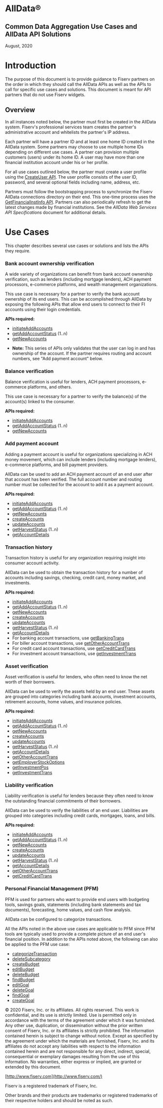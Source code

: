 # AllData®

## Common Data Aggregation Use Cases and AllData API Solutions

August, 2020

<!--
# Contents

**[Introduction](#introduction)**

[Overview](#overview)

**[Use Cases](#use-cases)**

[Bank account ownership verification](#bank-account-ownership-verification)

[Balance verification](#balance-verification)

[Add payment account](#add-payment-account)

[Transaction history](#transaction-history)

[Asset verification](#asset-verification)

[Liability verification](#liability-verification)

[Personal Financial Management (PFM)](#personal-financial-management-pfm)
-->

# Introduction

The purpose of this document is to provide guidance to Fiserv partners on the order in which they should call the AllData APIs as well as the APIs to call for specific use cases and solutions. This document is meant for API partners that do not use Fiserv widgets.

## Overview

In all instances noted below, the partner must first be created in the AllData system. Fiserv&#39;s professional services team creates the partner&#39;s administrative account and whitelists the partner&#39;s IP address.

Each partner will have a partner ID and at least one home ID created in the AllData system. Some partners may choose to use multiple home IDs depending on different use cases. A partner can provision multiple customers (users) under its home ID. A user may have more than one financial institution account under his or her profile.

For all use cases outlined below, the partner must create a user profile using the <a href="..api?type=post&path=/WealthManagementWeb/ws/UserMgmt/createUser">CreateUser API</a>. The user profile consists of the user ID, password, and several optional fields including name, address, etc.

Partners must follow the bootstrapping process to synchronize the Fiserv AllData connections directory on their end. This one-time process uses the <a href="..api?type=post&path=/WealthManagementWeb/ws/SeedDataInq/getFinancialInstInfo">GetFinancialInstInfo API</a>. Partners can also periodically refresh to get the latest changes made by financial institutions. See the _AllData Web Services API Specifications_ document for additional details.

# Use Cases

This chapter describes several use cases or solutions and lists the APIs they require.

### Bank account ownership verification

A wide variety of organizations can benefit from bank account ownership verification, such as lenders (including mortgage lenders), ACH payment processors, e-commerce platforms, and wealth management organizations.

This use case is necessary for a partner to verify the bank account ownership of its end users. This can be accomplished through AllData by exposing the following APIs that allow end users to connect to their FI accounts using their login credentials.

**APIs required:**

- <a href="..api?type=post&path=/WealthManagementWeb/ws/AccountMgmt/initiateAddAccounts">initiateAddAccounts</a>
- <a href="..api?type=post&path=/WealthManagementWeb/ws/AccountMgmt/getAddAccountStatus">getAddAccountStatus</a> (1..n)
- <a href="..api?type=post&path=/WealthManagementWeb/ws/AccountMgmt/getNewAccounts">getNewAccounts</a>

<!-- - [initiateAddAccounts](https://agg-uat.api.fiservapps.com/WealthManagementWeb/api/index.jsp#/Account%20Management%20Service/initiateAddAccounts) -->
<!-- - [getAddAccountStatus](https://agg-uat.api.fiservapps.com/WealthManagementWeb/api/index.jsp#/Account%20Management%20Service/getAddAccountStatus) (1..n) -->
<!-- - [getNewAccounts](https://agg-uat.api.fiservapps.com/WealthManagementWeb/api/index.jsp#/Account%20Management%20Service/getNewAccounts) -->

  * **Note:** This series of APIs only validates that the user can log in and has ownership of the account. If the partner requires routing and account numbers, see &quot;Add payment account&quot; below.

### Balance verification

Balance verification is useful for lenders, ACH payment processors, e-commerce platforms, and others.

This use case is necessary for a partner to verify the balance(s) of the account(s) linked to the consumer.

**APIs required:**

- <a href="..api?type=post&path=/WealthManagementWeb/ws/AccountMgmt/initiateAddAccounts">initiateAddAccounts</a>
- <a href="..api?type=post&path=/WealthManagementWeb/ws/AccountMgmt/getAddAccountStatus">getAddAccountStatus</a> (1..n)
- <a href="..api?type=post&path=/WealthManagementWeb/ws/AccountMgmt/getNewAccounts">getNewAccounts</a>

<!-- - [initiateAddAccounts](https://agg-uat.api.fiservapps.com/WealthManagementWeb/api/index.jsp#/Account%20Management%20Service/initiateAddAccounts) -->
<!-- - [getAddAccountStatus](https://agg-uat.api.fiservapps.com/WealthManagementWeb/api/index.jsp#/Account%20Management%20Service/getAddAccountStatus) (1..n) -->
<!-- - [getNewAccounts](https://agg-uat.api.fiservapps.com/WealthManagementWeb/api/index.jsp#/Account%20Management%20Service/getNewAccounts) -->

### Add payment account

Adding a payment account is useful for organizations specializing in ACH money movement, which can include lenders (including mortgage lenders), e-commerce platforms, and bill payment providers.

AllData can be used to add an ACH payment account of an end user after that account has been verified. The full account number and routing number must be collected for the account to add it as a payment account.

**APIs required:**

- <a href="..api?type=post&path=/WealthManagementWeb/ws/AccountMgmt/initiateAddAccounts">initiateAddAccounts</a>
- <a href="..api?type=post&path=/WealthManagementWeb/ws/AccountMgmt/getAddAccountStatus">getAddAccountStatus</a> (1..n)
- <a href="..api?type=post&path=/WealthManagementWeb/ws/AccountMgmt/getNewAccounts">getNewAccounts</a>
- <a href="..api?type=post&path=/WealthManagementWeb/ws/AccountMgmt/createAccounts">createAccounts</a>
- <a href="..api?type=post&path=/WealthManagementWeb/ws/HarvestAccountData/updateAccounts">updateAccounts</a> 
- <a href="..api?type=post&path=/WealthManagementWeb/ws/HarvestAccountData/getHarvestStatus">getHarvestStatus</a> (1..n)
- <a href="..api?type=post&path=/WealthManagementWeb/ws/AccountDataInq/getAccountDetails">getAccountDetails</a>

<!--
- [initiateAddAccounts](https://agg-uat.api.fiservapps.com/WealthManagementWeb/api/index.jsp#/Account%20Management%20Service/initiateAddAccounts)
- [getAddAccountStatus](https://agg-uat.api.fiservapps.com/WealthManagementWeb/api/index.jsp#/Account%20Management%20Service/getAddAccountStatus) (1..n)
- [getNewAccounts](https://agg-uat.api.fiservapps.com/WealthManagementWeb/api/index.jsp#/Account%20Management%20Service/getNewAccounts)
- [createAccounts](https://agg-uat.api.fiservapps.com/WealthManagementWeb/api/index.jsp#/Account%20Management%20Service/createAccounts)
- [updateAccounts](https://agg-uat.api.fiservapps.com/WealthManagementWeb/api/index.jsp#/Harvest%20Account%20Data%20Management%20Service/updateAccounts)
- [getHarvestStatus](https://agg-uat.api.fiservapps.com/WealthManagementWeb/api/index.jsp#/Harvest%20Account%20Data%20Management%20Service/getHarvestStatus) (1..n)
- [getAccountDetails](https://agg-uat.api.fiservapps.com/WealthManagementWeb/api/index.jsp#/Account%20Data%20Inquiry%20Service/getAccountDetails)
-->

### Transaction history

Transaction history is useful for any organization requiring insight into consumer account activity.

AllData can be used to obtain the transaction history for a number of accounts including savings, checking, credit card, money market, and investments.

**APIs required:**

- <a href="..api?type=post&path=/WealthManagementWeb/ws/AccountMgmt/initiateAddAccounts">initiateAddAccounts</a>
- <a href="..api?type=post&path=/WealthManagementWeb/ws/AccountMgmt/getAddAccountStatus">getAddAccountStatus</a> (1..n)
- <a href="..api?type=post&path=/WealthManagementWeb/ws/AccountMgmt/getNewAccounts">getNewAccounts</a>
- <a href="..api?type=post&path=/WealthManagementWeb/ws/AccountMgmt/createAccounts">createAccounts</a>
- <a href="..api?type=post&path=/WealthManagementWeb/ws/HarvestAccountData/updateAccounts">updateAccounts</a> 
- <a href="..api?type=post&path=/WealthManagementWeb/ws/HarvestAccountData/getHarvestStatus">getHarvestStatus</a> (1..n)
- <a href="..api?type=post&path=/WealthManagementWeb/ws/AccountDataInq/getAccountDetails">getAccountDetails</a>
- For banking account transactions, use <a href="..api?type=post&path=/WealthManagementWeb/ws/AccountDataInq/getBankingTrans">getBankingTrans</a>
- For biller account transactions, use <a href="..api?type=post&path=/WealthManagementWeb/ws/AccountDataInq/getOtherAccountTrans">getOtherAccountTrans</a>
- For credit card account transactions, use <a href="..api?type=post&path=/WealthManagementWeb/ws/AccountDataInq/getCreditCardTrans">getCreditCardTrans</a>
- For investment account transactions, use <a href="..api?type=post&path=/WealthManagementWeb/ws/AccountDataInq/getInvestmentTrans">getInvestmentTrans</a>
<!--
- [initiateAddAccounts](https://agg-uat.api.fiservapps.com/WealthManagementWeb/api/index.jsp#/Account%20Management%20Service/initiateAddAccounts)
- [getAddAccountStatus](https://agg-uat.api.fiservapps.com/WealthManagementWeb/api/index.jsp#/Account%20Management%20Service/getAddAccountStatus) (1..n)
- [getNewAccounts](https://agg-uat.api.fiservapps.com/WealthManagementWeb/api/index.jsp#/Account%20Management%20Service/getNewAccounts)
- [createAccounts](https://agg-uat.api.fiservapps.com/WealthManagementWeb/api/index.jsp#/Account%20Management%20Service/createAccounts)
- [updateAccounts](https://agg-uat.api.fiservapps.com/WealthManagementWeb/api/index.jsp#/Harvest%20Account%20Data%20Management%20Service/updateAccounts)
- [getHarvestStatus](https://agg-uat.api.fiservapps.com/WealthManagementWeb/api/index.jsp#/Harvest%20Account%20Data%20Management%20Service/getHarvestStatus) (1..n)
- [getAccountDetails](https://agg-uat.api.fiservapps.com/WealthManagementWeb/api/index.jsp#/Account%20Data%20Inquiry%20Service/getAccountDetails)
- For banking account transactions, use [getBankingTrans](https://agg-uat.api.fiservapps.com/WealthManagementWeb/api/index.jsp#/Account%20Data%20Inquiry%20Service/getBankingTrans)
- For biller account transactions, use [getOtherAccountTrans](https://agg-uat.api.fiservapps.com/WealthManagementWeb/api/index.jsp#/Account%20Data%20Inquiry%20Service/getOtherAccountTrans)
- For credit card account transactions, use [getCreditCardTrans](https://agg-uat.api.fiservapps.com/WealthManagementWeb/api/index.jsp#/Account%20Data%20Inquiry%20Service/getCreditCardTrans)
- For investment account transactions, use [getInvestmentTrans](https://agg-uat.api.fiservapps.com/WealthManagementWeb/api/index.jsp#/Account%20Data%20Inquiry%20Service/getInvestmentTrans)
-->

### Asset verification

Asset verification is useful for lenders, who often need to know the net worth of their borrowers.

AllData can be used to verify the assets held by an end user. These assets are grouped into categories including bank accounts, investment accounts, retirement accounts, home values, and insurance policies.

**APIs required:**

- <a href="..api?type=post&path=/WealthManagementWeb/ws/AccountMgmt/initiateAddAccounts">initiateAddAccounts</a>
- <a href="..api?type=post&path=/WealthManagementWeb/ws/AccountMgmt/getAddAccountStatus">getAddAccountStatus</a> (1..n)
- <a href="..api?type=post&path=/WealthManagementWeb/ws/AccountMgmt/getNewAccounts">getNewAccounts</a>
- <a href="..api?type=post&path=/WealthManagementWeb/ws/AccountMgmt/createAccounts">createAccounts</a>
- <a href="..api?type=post&path=/WealthManagementWeb/ws/HarvestAccountData/updateAccounts">updateAccounts</a> 
- <a href="..api?type=post&path=/WealthManagementWeb/ws/HarvestAccountData/getHarvestStatus">getHarvestStatus</a> (1..n)
- <a href="..api?type=post&path=/WealthManagementWeb/ws/AccountDataInq/getAccountDetails">getAccountDetails</a>
- <a href="..api?type=post&path=/WealthManagementWeb/ws/AccountDataInq/getOtherAccountTrans">getOtherAccountTrans</a>
- <a href="..api?type=post&path=/WealthManagementWeb/ws/AccountDataInq/getEmployerStockOptions">getEmployerStockOptions</a>
- <a href="..api?type=post&path=/WealthManagementWeb/ws/AccountDataInq/getInvestmentPos">getInvestmentPos</a>
- <a href="..api?type=post&path=/WealthManagementWeb/ws/AccountDataInq/getInvestmentTrans">getInvestmentTrans</a>
<!--
- [initiateAddAccounts](https://agg-uat.api.fiservapps.com/WealthManagementWeb/api/index.jsp#/Account%20Management%20Service/initiateAddAccounts)
- [getAddAccountStatus](https://agg-uat.api.fiservapps.com/WealthManagementWeb/api/index.jsp#/Account%20Management%20Service/getAddAccountStatus) (1..n)
- [getNewAccounts](https://agg-uat.api.fiservapps.com/WealthManagementWeb/api/index.jsp#/Account%20Management%20Service/getNewAccounts)
- [createAccounts](https://agg-uat.api.fiservapps.com/WealthManagementWeb/api/index.jsp#/Account%20Management%20Service/createAccounts)
- [updateAccounts](https://agg-uat.api.fiservapps.com/WealthManagementWeb/api/index.jsp#/Harvest%20Account%20Data%20Management%20Service/updateAccounts)
- [getHarvestStatus](https://agg-uat.api.fiservapps.com/WealthManagementWeb/api/index.jsp#/Harvest%20Account%20Data%20Management%20Service/getHarvestStatus) (1..n)
- [getAccountDetails](https://agg-uat.api.fiservapps.com/WealthManagementWeb/api/index.jsp#/Account%20Data%20Inquiry%20Service/getAccountDetails)
- [getOtherAccountTrans](https://agg-uat.api.fiservapps.com/WealthManagementWeb/api/index.jsp#/Account%20Data%20Inquiry%20Service/getOtherAccountTrans)
- [getEmployerStockOptions](https://agg-uat.api.fiservapps.com/WealthManagementWeb/api/index.jsp#/Account%20Data%20Inquiry%20Service/getEmployerStockOptions)
- [getInvestmentPos](https://agg-uat.api.fiservapps.com/WealthManagementWeb/api/index.jsp#/Account%20Data%20Inquiry%20Service/getInvestmentPos)
- [getInvestmentTrans](https://agg-uat.api.fiservapps.com/WealthManagementWeb/api/index.jsp#/Account%20Data%20Inquiry%20Service/getInvestmentTrans)
-->

### Liability verification

Liability verification is useful for lenders because they often need to know the outstanding financial commitments of their borrowers.

AllData can be used to verify the liabilities of an end user. Liabilities are grouped into categories including credit cards, mortgages, loans, and bills.

**APIs required:**

- <a href="..api?type=post&path=/WealthManagementWeb/ws/AccountMgmt/initiateAddAccounts">initiateAddAccounts</a>
- <a href="..api?type=post&path=/WealthManagementWeb/ws/AccountMgmt/getAddAccountStatus">getAddAccountStatus</a> (1..n)
- <a href="..api?type=post&path=/WealthManagementWeb/ws/AccountMgmt/getNewAccounts">getNewAccounts</a>
- <a href="..api?type=post&path=/WealthManagementWeb/ws/AccountMgmt/createAccounts">createAccounts</a>
- <a href="..api?type=post&path=/WealthManagementWeb/ws/HarvestAccountData/updateAccounts">updateAccounts</a> 
- <a href="..api?type=post&path=/WealthManagementWeb/ws/HarvestAccountData/getHarvestStatus">getHarvestStatus</a> (1..n)
- <a href="..api?type=post&path=/WealthManagementWeb/ws/AccountDataInq/getAccountDetails">getAccountDetails</a>
- <a href="..api?type=post&path=/WealthManagementWeb/ws/AccountDataInq/getOtherAccountTrans">getOtherAccountTrans</a>
- <a href="..api?type=post&path=/WealthManagementWeb/ws/AccountDataInq/getCreditCardTrans">getCreditCardTrans</a>

<!--
- [initiateAddAccounts](https://agg-uat.api.fiservapps.com/WealthManagementWeb/api/index.jsp#/Account%20Management%20Service/initiateAddAccounts)
- [getAddAccountStatus](https://agg-uat.api.fiservapps.com/WealthManagementWeb/api/index.jsp#/Account%20Management%20Service/getAddAccountStatus) (1..n)
- [getNewAccounts](https://agg-uat.api.fiservapps.com/WealthManagementWeb/api/index.jsp#/Account%20Management%20Service/getNewAccounts)
- [createAccounts](https://agg-uat.api.fiservapps.com/WealthManagementWeb/api/index.jsp#/Account%20Management%20Service/createAccounts)
- [updateAccounts](https://agg-uat.api.fiservapps.com/WealthManagementWeb/api/index.jsp#/Harvest%20Account%20Data%20Management%20Service/updateAccounts)
- [getHarvestStatus](https://agg-uat.api.fiservapps.com/WealthManagementWeb/api/index.jsp#/Harvest%20Account%20Data%20Management%20Service/getHarvestStatus) (1..n)
- [getAccountDetails](https://agg-uat.api.fiservapps.com/WealthManagementWeb/api/index.jsp#/Account%20Data%20Inquiry%20Service/getAccountDetails)
- [getOtherAccountTrans](https://agg-uat.api.fiservapps.com/WealthManagementWeb/api/index.jsp#/Account%20Data%20Inquiry%20Service/getOtherAccountTrans)
- [getCreditCardTrans](https://agg-uat.api.fiservapps.com/WealthManagementWeb/api/index.jsp#/Account%20Data%20Inquiry%20Service/getCreditCardTrans)
-->

### Personal Financial Management (PFM)

PFM is used for partners who want to provide end users with budgeting tools, savings goals, statements (including bank statements and tax documents), forecasting, home values, and cash flow analysis.

AllData can be configured to categorize transactions.

All the APIs noted in the above use cases are applicable to PFM since PFM tools are typically used to provide a complete picture of an end user&#39;s financial position. In addition to the APIs noted above, the following can also be applied to the PFM use case:

- <a href="..api?type=post&path=/WealthManagementWeb/ws/TxnMgmt/categorizeTransaction">categorizeTransaction</a>
- <a href="..api?type=post&path=/WealthManagementWeb/ws/TxnMgmt/deleteSubcategory">deleteSubcategory</a>
- <a href="..api?type=post&path=/WealthManagementWeb/ws/BudgetMgmt/createBudget">createBudget</a>
- <a href="..api?type=post&path=/WealthManagementWeb/ws/BudgetMgmt/editBudget">editBudget</a>
- <a href="..api?type=post&path=/WealthManagementWeb/ws/BudgetMgmt/deleteBudget">deleteBudget</a>
- <a href="..api?type=post&path=/WealthManagementWeb/ws/BudgetMgmt/findBudget">findBudget</a>
- <a href="..api?type=post&path=/WealthManagementWeb/ws/GoalMgmt/editGoal">editGoal</a>
- <a href="..api?type=post&path=/WealthManagementWeb/ws/GoalMgmt/deleteGoal">deleteGoal</a>
- <a href="..api?type=post&path=/WealthManagementWeb/ws/GoalMgmt/findGoal">findGoal</a>
- <a href="..api?type=post&path=/WealthManagementWeb/ws/GoalMgmt/createGoal">createGoal</a>

<!--
- [categorizeTransaction](https://agg-uat.api.fiservapps.com/WealthManagementWeb/api/index.jsp#/Update%20Transaction%20Category%20Service%20PFM/categorizeTransaction)
- [deleteSubCategory](https://agg-uat.api.fiservapps.com/WealthManagementWeb/api/index.jsp#/Update%20Transaction%20Category%20Service%20PFM/deleteSubcategory)
- [createBudget](https://agg-uat.api.fiservapps.com/WealthManagementWeb/api/index.jsp#/Budget%20Management%20Service%20PFM/createBudget)
- [editBudget](https://agg-uat.api.fiservapps.com/WealthManagementWeb/api/index.jsp#/Budget%20Management%20Service%20PFM/editBudget)
- [deleteBudget](https://agg-uat.api.fiservapps.com/WealthManagementWeb/api/index.jsp#/Budget%20Management%20Service%20PFM/deleteBudget)
- [findBudget](https://agg-uat.api.fiservapps.com/WealthManagementWeb/api/index.jsp#/Budget%20Management%20Service%20PFM/findBudget)
- [editGoal](https://agg-uat.api.fiservapps.com/WealthManagementWeb/api/index.jsp#/Goal%20Management%20Service%20PFM/editGoal)
- [deleteGoal](https://agg-uat.api.fiservapps.com/WealthManagementWeb/api/index.jsp#/Goal%20Management%20Service%20PFM/deleteGoal)
- [findGoal](https://agg-uat.api.fiservapps.com/WealthManagementWeb/api/index.jsp#/Goal%20Management%20Service%20PFM/findGoal)
- [createGoal](https://agg-uat.api.fiservapps.com/WealthManagementWeb/api/index.jsp#/Goal%20Management%20Service%20PFM/createGoal)
-->

© 2020 Fiserv, Inc. or its affiliates. All rights reserved. This work is confidential, and its use is strictly limited. Use is permitted only in accordance with the terms of the agreement under which it was furnished. Any other use, duplication, or dissemination without the prior written consent of Fiserv, Inc. or its affiliates is strictly prohibited. The information contained herein is subject to change without notice. Except as specified by the agreement under which the materials are furnished, Fiserv, Inc. and its affiliates do not accept any liabilities with respect to the information contained herein and are not responsible for any direct, indirect, special, consequential or exemplary damages resulting from the use of this information. No warranties, either express or implied, are granted or extended by this document.

[http://www.fiserv.com](http://www.fiserv.com/)

Fiserv is a registered trademark of Fiserv, Inc.

Other brands and their products are trademarks or registered trademarks of their respective holders and should be noted as such.
